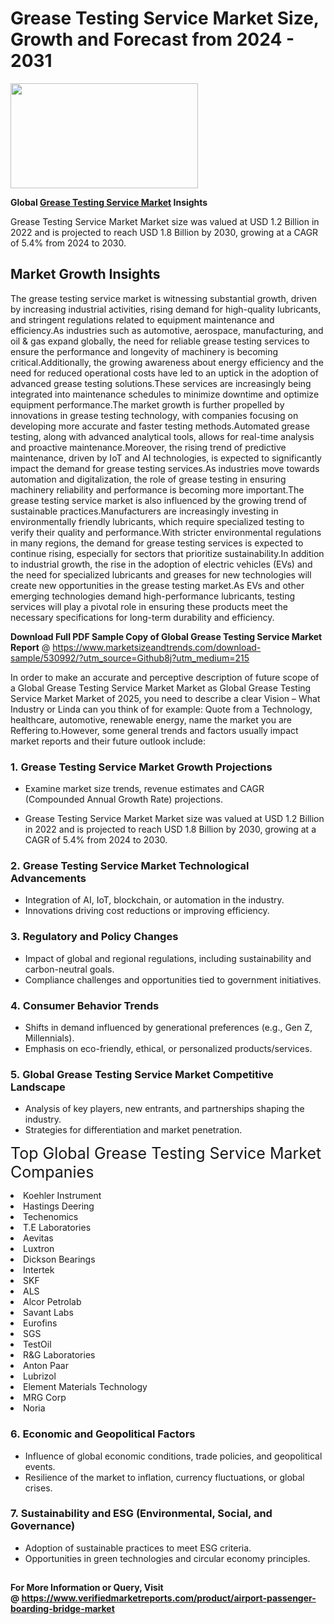<H1>Grease Testing Service Market Size, Growth and Forecast from 2024 - 2031</H1><img class="aligncenter size-medium wp-image-584254" src="https://thirdeyenews.in/wp-content/uploads/2024/09/Global-Market-Research-300x168.jpeg" alt="" width="300" height="168" /><p><strong>Global&nbsp;<a href="https://www.marketsizeandtrends.com/download-sample/530992/?utm_source=Github8j?utm_medium=215">Grease Testing Service Market</a> Insights</strong></p><p>Grease Testing Service Market Market size was valued at USD 1.2 Billion in 2022 and is projected to reach USD 1.8 Billion by 2030, growing at a CAGR of 5.4% from 2024 to 2030.</p><p><h2>Market Growth Insights</h2> The grease testing service market is witnessing substantial growth, driven by increasing industrial activities, rising demand for high-quality lubricants, and stringent regulations related to equipment maintenance and efficiency.As industries such as automotive, aerospace, manufacturing, and oil & gas expand globally, the need for reliable grease testing services to ensure the performance and longevity of machinery is becoming critical.Additionally, the growing awareness about energy efficiency and the need for reduced operational costs have led to an uptick in the adoption of advanced grease testing solutions.These services are increasingly being integrated into maintenance schedules to minimize downtime and optimize equipment performance.The market growth is further propelled by innovations in grease testing technology, with companies focusing on developing more accurate and faster testing methods.Automated grease testing, along with advanced analytical tools, allows for real-time analysis and proactive maintenance.Moreover, the rising trend of predictive maintenance, driven by IoT and AI technologies, is expected to significantly impact the demand for grease testing services.As industries move towards automation and digitalization, the role of grease testing in ensuring machinery reliability and performance is becoming more important.The grease testing service market is also influenced by the growing trend of sustainable practices.Manufacturers are increasingly investing in environmentally friendly lubricants, which require specialized testing to verify their quality and performance.With stricter environmental regulations in many regions, the demand for grease testing services is expected to continue rising, especially for sectors that prioritize sustainability.In addition to industrial growth, the rise in the adoption of electric vehicles (EVs) and the need for specialized lubricants and greases for new technologies will create new opportunities in the grease testing market.As EVs and other emerging technologies demand high-performance lubricants, testing services will play a pivotal role in ensuring these products meet the necessary specifications for long-term durability and efficiency.<p><span class=""><strong>Download Full PDF Sample Copy of Global Grease Testing Service Market Report</strong> @ <a href="https://www.marketsizeandtrends.com/download-sample/530992/?utm_source=Github8j?utm_medium=215" target="_blank">https://www.marketsizeandtrends.com/download-sample/530992/?utm_source=Github8j?utm_medium=215</a></span></p><p>In order to make an accurate and perceptive description of future scope of a Global&nbsp;Grease Testing Service Market Market as Global&nbsp;Grease Testing Service Market Market of 2025, you need to describe a clear Vision &ndash; What Industry or Linda can you think of for example: Quote from a Technology, healthcare, automotive, renewable energy, name the market you are Reffering to.However, some general trends and factors usually impact market reports and their future outlook include:</p><h3>1.&nbsp;<strong>Grease Testing Service Market Growth Projections</strong></h3><ul><li>Examine market size trends, revenue estimates and CAGR (Compounded Annual Growth Rate) projections.</li><li><p>Grease Testing Service Market Market size was valued at USD 1.2 Billion in 2022 and is projected to reach USD 1.8 Billion by 2030, growing at a CAGR of 5.4% from 2024 to 2030.</p></li></ul><h3>2.&nbsp;<strong>Grease Testing Service Market Technological Advancements</strong></h3><ul><li>Integration of AI, IoT, blockchain, or automation in the industry.</li><li>Innovations driving cost reductions or improving efficiency.</li></ul><h3>3.&nbsp;<strong>Regulatory and Policy Changes</strong></h3><ul><li>Impact of global and regional regulations, including sustainability and carbon-neutral goals.</li><li>Compliance challenges and opportunities tied to government initiatives.</li></ul><h3>4.&nbsp;<strong>Consumer Behavior Trends</strong></h3><ul><li>Shifts in demand influenced by generational preferences (e.g., Gen Z, Millennials).</li><li>Emphasis on eco-friendly, ethical, or personalized products/services.</li></ul><h3>5.&nbsp;<strong>Global Grease Testing Service Market Competitive Landscape</strong></h3><ul><li>Analysis of key players, new entrants, and partnerships shaping the industry.</li><li>Strategies for differentiation and market penetration.</li></ul><p data-pm-slice="1 1 []"><span style="color: inherit; font-family: inherit; font-size: 25px;">Top Global Grease Testing Service Market Companies</span></p><div class="" data-test-id=""><p><li>Koehler Instrument</li><li> Hastings Deering</li><li> Techenomics</li><li> T.E Laboratories</li><li> Aevitas</li><li> Luxtron</li><li> Dickson Bearings</li><li> Intertek</li><li> SKF</li><li> ALS</li><li> Alcor Petrolab</li><li> Savant Labs</li><li> Eurofins</li><li> SGS</li><li> TestOil</li><li> R&G Laboratories</li><li> Anton Paar</li><li> Lubrizol</li><li> Element Materials Technology</li><li> MRG Corp</li><li> Noria</li></p></div><h3>6.&nbsp;<strong>Economic and Geopolitical Factors</strong></h3><ul><li>Influence of global economic conditions, trade policies, and geopolitical events.</li><li>Resilience of the market to inflation, currency fluctuations, or global crises.</li></ul><h3>7.&nbsp;<strong>Sustainability and ESG (Environmental, Social, and Governance)</strong></h3><ul><li>Adoption of sustainable practices to meet ESG criteria.</li><li>Opportunities in green technologies and circular economy principles.</li></ul><h2><strong style="font-size: 14px;">For More Information or Query, Visit @&nbsp;</strong><a style="background-color: #ffffff; font-size: 14px;" href="https://www.marketsizeandtrends.com/report/grease-testing-service-market/" target="_blank">https://www.verifiedmarketreports.com/product/airport-passenger-boarding-bridge-market</a></h2>